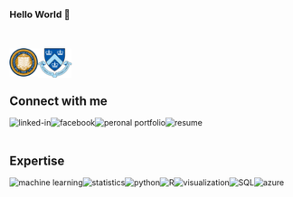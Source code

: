 <!--
**cbenge509/cbenge509** is a ✨ _special_ ✨ repository because its `README.md` (this file) appears on your GitHub profile.

Here are some ideas to get you started:

- 🔭 I’m currently working on ...
- 🌱 I’m currently learning ...
- 👯 I’m looking to collaborate on ...
- 🤔 I’m looking for help with ...
- 💬 Ask me about ...
- 📫 How to reach me: ...
- 😄 Pronouns: ...
- ⚡ Fun fact: ...
-->

### Hello World 👋

<br><br>
<img align="left" alt="University of California, Berkeley" src="ucb.png" width=50 /><img align="left" alt="Columbia University" src="cu.png" width=60/>
<br><br><br>

## Connect with me
[<img align="left" alt="linked-in" src="https://img.shields.io/badge/linkedin-%230077B5.svg?&style=for-the-badge&logo=linkedin&logoColor=white" />](https://www.linkedin.com/in/crisbenge/)
[<img align="left" alt="facebook" src="https://img.shields.io/badge/facebook-%231877F2.svg?&style=for-the-badge&logo=facebook&logoColor=white" />](https://www.facebook.com/cris.benge)
[<img align="left" alt="peronal portfolio" src="https://img.shields.io/badge/portfolio-%23ED7D31.svg?&style=for-the-badge&logo=portfolio&logoColor=white" />](https://cbenge509.github.io/)
[<img align="left" alt="resume" src="https://img.shields.io/badge/resume-%233B2E58.svg?&style=for-the-badge&logo=resume&logoColor=white" />](https://cbenge509.github.io/assets/pdf/Cristopher%20Benge%20CV%20Public%20(2023).pdf)
<br>
<br>
## Expertise

<img align="left" alt="machine learning" src="https://img.shields.io/badge/machine%20learning%20-%2320232a.svg?&style=for-the-badge&logo=machine-learning&logoColor=%2361DAFB" />
<img align="left" alt="statistics" src="https://img.shields.io/badge/statistics%20-%2343853D.svg?&style=for-the-badge&logo=statistics&logoColor=white" />
<img align="left" alt="python" src="https://img.shields.io/badge/python-%23232F3E?logo=python&logoColor=white&style=for-the-badge" />
<img align="left" alt="R" src="https://img.shields.io/badge/R-%23316192.svg?&style=for-the-badge&logo=R&logoColor=white" />
<img align="left" alt="visualization" src="https://img.shields.io/badge/visualization-3DDC84?logo=visualization&logoColor=white&style=for-the-badge" />
<img align="left" alt="SQL" src="https://img.shields.io/badge/SQL%20-%238661C5.svg?&style=for-the-badge&logo=SQL&logoColor=white" />
<img align="left" alt="azure" src="https://img.shields.io/badge/azure%20-%230078D4.svg?&style=for-the-badge&logo=azure&logoColor=white" />
<br>
<br>
